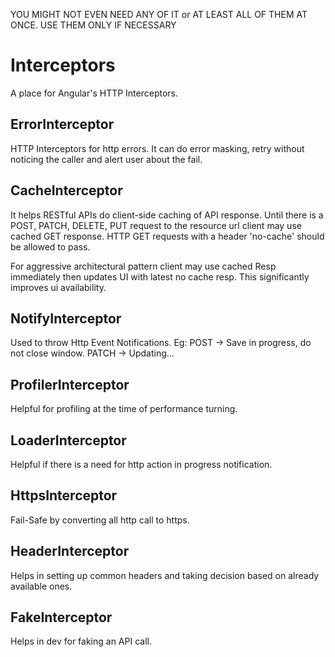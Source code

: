 YOU MIGHT NOT EVEN NEED ANY OF IT or AT LEAST ALL OF THEM AT ONCE. USE THEM ONLY IF NECESSARY

# Interceptors

A place for Angular's HTTP Interceptors.

## ErrorInterceptor

HTTP Interceptors for http errors. It can do error masking, retry without noticing the caller and alert user about the fail.

## CacheInterceptor

It helps RESTful APIs do client-side caching of API response.
Until there is a POST, PATCH, DELETE, PUT request to the resource url client may use cached GET response.
HTTP GET requests with a header 'no-cache' should be allowed to pass.

For aggressive architectural pattern client may use cached Resp immediately then updates UI with latest no cache resp. This significantly improves ui availability.

## NotifyInterceptor

Used to throw Http Event Notifications.
Eg: POST -> Save in progress, do not close window.
PATCH -> Updating...

## ProfilerInterceptor

Helpful for profiling at the time of performance turning.

## LoaderInterceptor

Helpful if there is a need for http action in progress notification.

## HttpsInterceptor

Fail-Safe by converting all http call to https.

## HeaderInterceptor

Helps in setting up common headers and taking decision based on already available ones.

## FakeInterceptor

Helps in dev for faking an API call.
